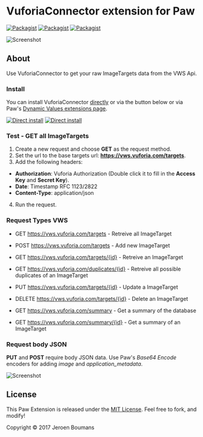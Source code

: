# VuforiaConnector extension for Paw 
[![Packagist](https://img.shields.io/badge/license-MIT-00aaff.svg?style=flat-square)](https://github.com/jeroenboumans/Paw-VuforiaConnector/blob/master/LICENSE) [![Packagist](https://img.shields.io/github/stars/jeroenboumans/Paw-VuforiaConnector.svg?style=flat-square)](https://github.com/jeroenboumans/Paw-VuforiaConnector/stargazers) [![Packagist](https://img.shields.io/github/issues/jeroenboumans/Paw-VuforiaConnector.svg?style=flat-square)](https://github.com/jeroenboumans/Paw-VuforiaConnector/issues)

![Screenshot](https://raw.githubusercontent.com/jeroenboumans/Paw-VuforiaConnector/master/Screenshot.png)


## About

Use VuforiaConnector to get your raw ImageTargets data from the VWS Api.


### Install 

You can install VuforiaConnector [directly](https://tinyurl.com/ltasvcc) or via the button below or via Paw's [Dynamic Values extensions page](https://paw.cloud/extensions/VuforiaConnector).

[![Direct install](https://raw.githubusercontent.com/jeroenboumans/Paw-VuforiaConnector/master/install.png)](https://tinyurl.com/ltasvcc)
[![Direct install](http://kat.rest/wp-content/uploads/2017/04/DownloadButton.png)](https://tinyurl.com/ltasvcc)

### Test - GET all ImageTargets

1. Create a new request and choose **GET** as the request method.
2. Set the url to the base targets url: **https://vws.vuforia.com/targets**.
3. Add the following headers:
  * **Authorization**: Vuforia Authorization (Double click it to fill in the **Access Key** and **Secret Key**).
  * **Date**: Timestamp RFC 1123/2822
  * **Content-Type**: application/json
4. Run the request.


### Request Types VWS

* GET https://vws.vuforia.com/targets - Retreive all ImageTarget
* POST https://vws.vuforia.com/targets - Add new ImageTarget
* GET https://vws.vuforia.com/targets/{id} - Retreive an ImageTarget
* GET https://vws.vuforia.com/duplicates/{id} - Retreive all possible duplicates of an ImageTarget
* PUT https://vws.vuforia.com/targets/{id} - Update a ImageTarget
* DELETE https://vws.vuforia.com/targets/{id} - Delete an ImageTarget

* GET https://vws.vuforia.com/summary - Get a summary of the database
* GET https://vws.vuforia.com/summary/{id} - Get a summary of an ImageTarget


### Request body JSON

**PUT** and **POST** require body JSON data. Use Paw's *Base64 Encode* encoders for adding *image* and *application_metadata*.

![Screenshot](https://raw.githubusercontent.com/jeroenboumans/Paw-VuforiaConnector/master/Screenshot_json.png?i)


## License

This Paw Extension is released under the [MIT License](LICENSE). Feel free to fork, and modify!

Copyright © 2017 Jeroen Boumans
